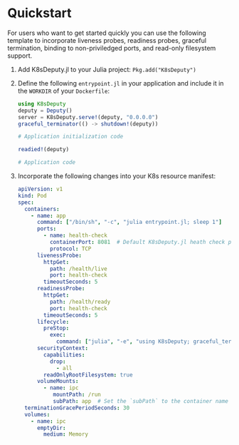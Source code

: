 # Quickstart

For users who want to get started quickly you can use the following template to incorporate liveness probes, readiness probes, graceful termination, binding to non-priviledged ports, and read-only filesystem support.

1. Add K8sDeputy.jl to your Julia project: `Pkg.add("K8sDeputy")`
2. Define the following `entrypoint.jl` in your application and include it in the `WORKDIR` of your `Dockerfile`:

   ```julia
   using K8sDeputy
   deputy = Deputy()
   server = K8sDeputy.serve!(deputy, "0.0.0.0")
   graceful_terminator(() -> shutdown!(deputy))
   
   # Application initialization code
   
   readied!(deputy)
   
   # Application code
   ```

3. Incorporate the following changes into your K8s resource manifest:

   ```yaml
   apiVersion: v1
   kind: Pod
   spec:
     containers:
       - name: app
         command: ["/bin/sh", "-c", "julia entrypoint.jl; sleep 1"]
         ports:
           - name: health-check
             containerPort: 8081  # Default K8sDeputy.jl heath check port
             protocol: TCP
         livenessProbe:
           httpGet:
             path: /health/live
             port: health-check
           timeoutSeconds: 5
         readinessProbe:
           httpGet:
             path: /health/ready
             port: health-check
           timeoutSeconds: 5
         lifecycle:
           preStop:
             exec:
               command: ["julia", "-e", "using K8sDeputy; graceful_terminate()"]
         securityContext:
           capabilities:
             drop:
               - all
           readOnlyRootFilesystem: true
         volumeMounts:
           - name: ipc
              mountPath: /run
              subPath: app  # Set the `subPath` to the container name to ensure per-container isolation
     terminationGracePeriodSeconds: 30
     volumes:
       - name: ipc
         emptyDir:
           medium: Memory
   ```
